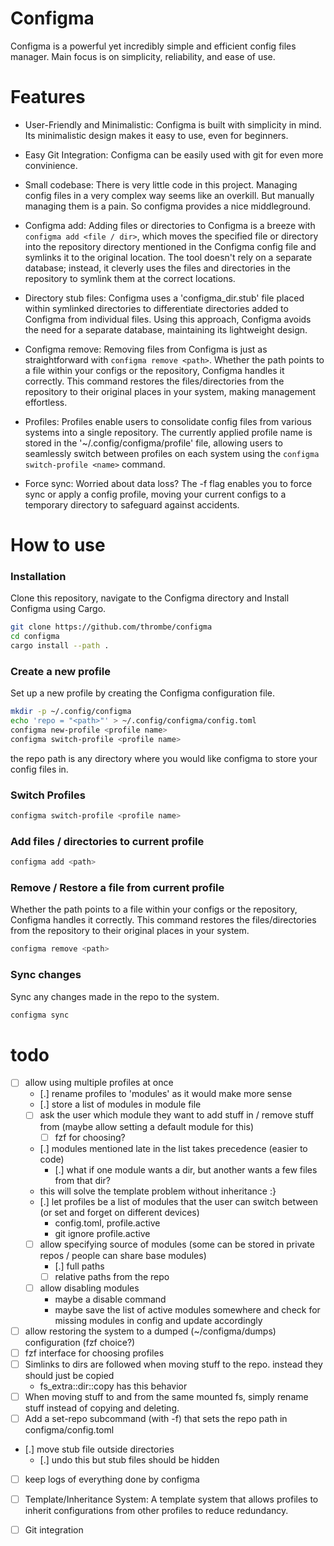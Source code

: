 # Configma
Configma is a powerful yet incredibly simple and efficient config files manager. Main focus is on simplicity, reliability, and ease of use.

# Features
- User-Friendly and Minimalistic:
Configma is built with simplicity in mind. Its minimalistic design makes it easy to use, even for beginners.

- Easy Git Integration:
Configma can be easily used with git for even more convinience.

- Small codebase:
There is very little code in this project. Managing config files in a very complex way seems like an overkill. But manually managing them is a pain. So configma provides a nice middleground.

- Configma add:
Adding files or directories to Configma is a breeze with `configma add <file / dir>`, which moves the specified file or directory into the repository directory mentioned in the Configma config file and symlinks it to the original location. The tool doesn't rely on a separate database; instead, it cleverly uses the files and directories in the repository to symlink them at the correct locations.

- Directory stub files:
Configma uses a 'configma_dir.stub' file placed within symlinked directories to differentiate directories added to Configma from individual files. Using this approach, Configma avoids the need for a separate database, maintaining its lightweight design. 

- Configma remove:
Removing files from Configma is just as straightforward with `configma remove <path>`. Whether the path points to a file within your configs or the repository, Configma handles it correctly. This command restores the files/directories from the repository to their original places in your system, making management effortless.

- Profiles:
Profiles enable users to consolidate config files from various systems into a single repository. The currently applied profile name is stored in the '~/.config/configma/profile' file, allowing users to seamlessly switch between profiles on each system using the `configma switch-profile <name>` command.

- Force sync:
Worried about data loss? The -f flag enables you to force sync or apply a config profile, moving your current configs to a temporary directory to safeguard against accidents.


# How to use
### Installation
Clone this repository, navigate to the Configma directory and Install Configma using Cargo.
```zsh
git clone https://github.com/thrombe/configma
cd configma
cargo install --path .
````

### Create a new profile
Set up a new profile by creating the Configma configuration file.
```zsh
mkdir -p ~/.config/configma
echo 'repo = "<path>"' > ~/.config/configma/config.toml
configma new-profile <profile name>
configma switch-profile <profile name>
```
the repo path is any directory where you would like configma to store your config files in.

### Switch Profiles
```zsh
configma switch-profile <profile name>
````

### Add files / directories to current profile
```zsh
configma add <path>
```

### Remove / Restore a file from current profile
Whether the path points to a file within your configs or the repository, Configma handles it correctly. This command restores the files/directories from the repository to their original places in your system.
```zsh
configma remove <path>
```

### Sync changes
Sync any changes made in the repo to the system.
```zsh
configma sync
```

# todo
- [ ] allow using multiple profiles at once
  - [.] rename profiles to 'modules' as it would make more sense
  - [.] store a list of modules in module file
  - [ ] ask the user which module they want to add stuff in / remove stuff from (maybe allow setting a default module for this)
    - [ ] fzf for choosing?
  - [.] modules mentioned late in the list takes precedence (easier to code)
    - [.] what if one module wants a dir, but another wants a few files from that dir?
  - this will solve the template problem without inheritance :}
  - [.] let profiles be a list of modules that the user can switch between (or set and forget on different devices)
    - config.toml, profile.active
    - git ignore profile.active
  - [ ] allow specifying source of modules (some can be stored in private repos / people can share base modules)
    - [.] full paths
    - [ ] relative paths from the repo
  - [ ] allow disabling modules
    - maybe a disable command
    - maybe save the list of active modules somewhere and check for missing modules in config and update accordingly
- [ ] allow restoring the system to a dumped (~/configma/dumps) configuration (fzf choice?)
- [ ] fzf interface for choosing profiles
- [ ] Simlinks to dirs are followed when moving stuff to the repo. instead they should just be copied
  - fs_extra::dir::copy has this behavior
- [ ] When moving stuff to and from the same mounted fs, simply rename stuff instead of copying and deleting.
- [ ] Add a set-repo subcommand (with -f) that sets the repo path in configma/config.toml
- [.] move stub file outside directories
  - [.] undo this but stub files should be hidden
- [ ] keep logs of everything done by configma
- [ ] Template/Inheritance System: A template system that allows profiles to inherit configurations from other profiles to reduce redundancy.
- [ ] Git integration

